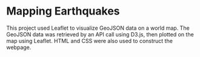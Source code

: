 # Mapping Earthquakes

This project used Leaflet to visualize GeoJSON data on a world map. The GeoJSON data was retrieved by an API call using D3.js, then plotted on the map using Leaflet. HTML and CSS were also used to construct the webpage.